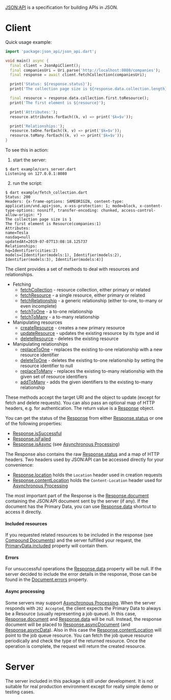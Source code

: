 [JSON:API](http://jsonapi.org) is a specification for building APIs in JSON. 

# Client
Quick usage example:
```dart
import 'package:json_api/json_api.dart';

void main() async {
  final client = JsonApiClient();
  final companiesUri = Uri.parse('http://localhost:8080/companies');
  final response = await client.fetchCollection(companiesUri);

  print('Status: ${response.status}');
  print('The collection page size is ${response.data.collection.length}');

  final resource = response.data.collection.first.toResource();
  print('The first element is ${resource}');

  print('Attributes:');
  resource.attributes.forEach((k, v) => print('$k=$v'));

  print('Relationships:');
  resource.toOne.forEach((k, v) => print('$k=$v'));
  resource.toMany.forEach((k, v) => print('$k=$v'));
}
```
To see this in action:
 
 1. start the server:
```
$ dart example/cars_server.dart
Listening on 127.0.0.1:8080
```
2. run the script:
```
$ dart example/fetch_collection.dart 
Status: 200
Headers: {x-frame-options: SAMEORIGIN, content-type: application/vnd.api+json, x-xss-protection: 1; mode=block, x-content-type-options: nosniff, transfer-encoding: chunked, access-control-allow-origin: *}
The collection page size is 1
The first element is Resource(companies:1)
Attributes:
name=Tesla
nasdaq=null
updatedAt=2019-07-07T13:08:18.125737
Relationships:
hq=Identifier(cities:2)
models=[Identifier(models:1), Identifier(models:2), Identifier(models:3), Identifier(models:4)]
```

The client provides a set of methods to deal with resources and relationships.
- Fetching
    - [fetchCollection](https://pub.dartlang.org/documentation/json_api/latest/json_api/JsonApiClient/fetchCollection.html) - resource collection, either primary or related
    - [fetchResource](https://pub.dartlang.org/documentation/json_api/latest/json_api/JsonApiClient/fetchResource.html) - a single resource, either primary or related
    - [fetchRelationship](https://pub.dartlang.org/documentation/json_api/latest/json_api/JsonApiClient/fetchRelationship.html) - a generic relationship (either to-one, to-many or even incomplete)
    - [fetchToOne](https://pub.dartlang.org/documentation/json_api/latest/json_api/JsonApiClient/fetchToOne.html) - a to-one relationship
    - [fetchToMany](https://pub.dartlang.org/documentation/json_api/latest/json_api/JsonApiClient/fetchToMany.html) - a to-many relationship
- Manipulating resources
    - [createResource](https://pub.dartlang.org/documentation/json_api/latest/json_api/JsonApiClient/createResource.html) - creates a new primary resource
    - [updateResource](https://pub.dartlang.org/documentation/json_api/latest/json_api/JsonApiClient/updateResource.html) - updates the existing resource by its type and id
    - [deleteResource](https://pub.dartlang.org/documentation/json_api/latest/json_api/JsonApiClient/deleteResource.html) - deletes the existing resource
- Manipulating relationships
    - [replaceToOne](https://pub.dartlang.org/documentation/json_api/latest/json_api/JsonApiClient/replaceToOne.html) - replaces the existing to-one relationship with a new resource identifier
    - [deleteToOne](https://pub.dartlang.org/documentation/json_api/latest/json_api/JsonApiClient/deleteToOne.html) - deletes the existing to-one relationship by setting the resource identifier to null
    - [replaceToMany](https://pub.dartlang.org/documentation/json_api/latest/json_api/JsonApiClient/replaceToMany.html) - replaces the existing to-many relationship with the given set of resource identifiers
    - [addToMany](https://pub.dartlang.org/documentation/json_api/latest/json_api/JsonApiClient/addToMany.html) - adds the given identifiers to the existing to-many relationship
    
These methods accept the target URI and the object to update (except for fetch and delete requests).
You can also pass an optional map of HTTP headers, e.g. for authentication. The return value
is a [Response] object. 

You can get the status of the [Response] from either [Response.status] or one of the following properties: 
- [Response.isSuccessful]
- [Response.isFailed]
- [Response.isAsync] (see [Asynchronous Processing])

The Response also contains the raw [Response.status] and a map of HTTP headers.
Two headers used by JSON:API can be accessed directly for your convenience:
- [Response.location] holds the `Location` header used in creation requests
- [Response.contentLocation] holds the `Content-Location` header used for [Asynchronous Processing]

The most important part of the Response is the [Response.document] containing the JSON:API document sent by the server (if any). 
If the document has the Primary Data, you can use [Response.data] shortcut to access it directly.

#### Included resources
If you requested related resources to be included in the response (see [Compound Documents]) and the server fulfilled
your request, the [PrimaryData.included] property will contain them.

#### Errors
For unsuccessful operations the [Response.data] property will be null. 
If the server decided to include the error details in the response, those can be found in the  [Document.errors] property.


#### Async processing
Some servers may support [Asynchronous Processing].
When the server responds with `202 Accepted`, the client expects the Primary Data to always be a Resource (usually
representing a job queue). In this case, [Response.document] and [Response.data] will be null. Instead, 
the response document will be placed to [Response.asyncDocument] (and [Response.asyncData]). 
Also in this case the [Response.contentLocation]
will point to the job queue resource. You can fetch the job queue resource periodically and check
the type of the returned resource. Once the operation is complete, the request will return the created resource.

# Server
The server included in this package is still under development. It is not suitable for real production environment
except for really simple demo or testing cases.


[Response]: https://pub.dartlang.org/documentation/json_api/latest/json_api/Response-class.html
[Response.data]: https://pub.dartlang.org/documentation/json_api/latest/json_api/Response/data.html
[Response.document]: https://pub.dartlang.org/documentation/json_api/latest/json_api/Response/document.html
[Response.isSuccessful]: https://pub.dartlang.org/documentation/json_api/latest/json_api/Response/isSuccessful.html
[Response.isFailed]: https://pub.dartlang.org/documentation/json_api/latest/json_api/Response/isFailed.html
[Response.isAsync]: https://pub.dartlang.org/documentation/json_api/latest/json_api/Response/isAsync.html
[Response.location]: https://pub.dartlang.org/documentation/json_api/latest/json_api/Response/location.html
[Response.contentLocation]: https://pub.dartlang.org/documentation/json_api/latest/json_api/Response/contentLocation.html
[Response.status]: https://pub.dartlang.org/documentation/json_api/latest/json_api/Response/status.html
[Response.asyncDocument]: https://pub.dartlang.org/documentation/json_api/latest/json_api/Response/asyncDocument.html
[Response.asyncData]: https://pub.dartlang.org/documentation/json_api/latest/json_api/Response/asyncData.html
[PrimaryData.included]: https://pub.dev/documentation/json_api/latest/document/PrimaryData/included.html
[Document.errors]: https://pub.dev/documentation/json_api/latest/document/Document/errors.html

[Asynchronous Processing]: https://jsonapi.org/recommendations/#asynchronous-processing
[Compound Documents]: https://jsonapi.org/format/#document-compound-documents